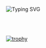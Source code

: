 
 <img src="https://readme-typing-svg.herokuapp.com?font=Fira+Code&duration=3000&pause=1000&color=green&center=true&vCenter=true&width=435&lines=Hi🖐+I'm+Arshia+Saberi😎;Front-end+Developer🧑‍💻;React+%7C+TypeScript+%7C+Redux+Expert &nbsp 👨‍💻" alt="Typing SVG" />





 
[![trophy](https://github-profile-trophy.vercel.app/?username=ArshiaSaberi&theme=onedark)](https://github.com/ryo-ma/github-profile-trophy)
<svg fill="#fff" width="140" height="64" viewBox="0 0 140 64" xmlns="http://www.w3.org/2000/svg">

